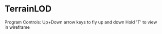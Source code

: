 # TerrainLOD
 
Program Controls:
Up+Down arrow keys to fly up and down
Hold 'T' to view in wireframe
